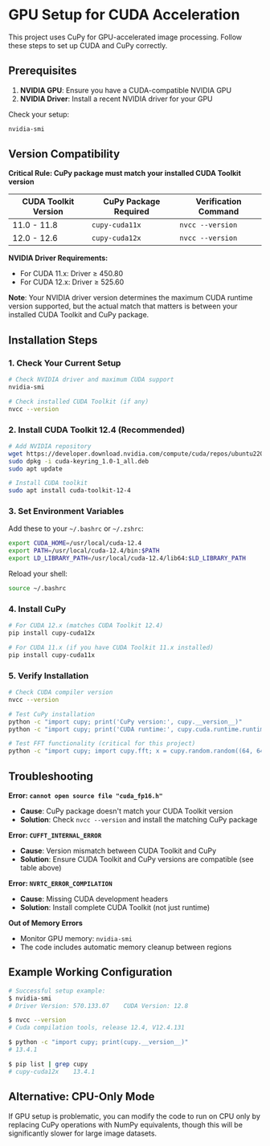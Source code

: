 # GPU Setup for CUDA Acceleration

This project uses CuPy for GPU-accelerated image processing. Follow these steps to set up CUDA and CuPy correctly.

## Prerequisites

1. **NVIDIA GPU**: Ensure you have a CUDA-compatible NVIDIA GPU
2. **NVIDIA Driver**: Install a recent NVIDIA driver for your GPU

Check your setup:
```bash
nvidia-smi
```

## Version Compatibility

**Critical Rule: CuPy package must match your installed CUDA Toolkit version**

| CUDA Toolkit Version | CuPy Package Required | Verification Command |
|---------------------|----------------------|---------------------|
| 11.0 - 11.8 | `cupy-cuda11x` | `nvcc --version` |
| 12.0 - 12.6 | `cupy-cuda12x` | `nvcc --version` |

**NVIDIA Driver Requirements:**
- For CUDA 11.x: Driver ≥ 450.80
- For CUDA 12.x: Driver ≥ 525.60

**Note**: Your NVIDIA driver version determines the maximum CUDA runtime version supported, but the actual match that matters is between your installed CUDA Toolkit and CuPy package.

## Installation Steps

### 1. Check Your Current Setup
```bash
# Check NVIDIA driver and maximum CUDA support
nvidia-smi

# Check installed CUDA Toolkit (if any)
nvcc --version
```

### 2. Install CUDA Toolkit 12.4 (Recommended)
```bash
# Add NVIDIA repository
wget https://developer.download.nvidia.com/compute/cuda/repos/ubuntu2204/x86_64/cuda-keyring_1.0-1_all.deb
sudo dpkg -i cuda-keyring_1.0-1_all.deb
sudo apt update

# Install CUDA toolkit
sudo apt install cuda-toolkit-12-4
```

### 3. Set Environment Variables
Add these to your `~/.bashrc` or `~/.zshrc`:
```bash
export CUDA_HOME=/usr/local/cuda-12.4
export PATH=/usr/local/cuda-12.4/bin:$PATH
export LD_LIBRARY_PATH=/usr/local/cuda-12.4/lib64:$LD_LIBRARY_PATH
```

Reload your shell:
```bash
source ~/.bashrc
```

### 4. Install CuPy
```bash
# For CUDA 12.x (matches CUDA Toolkit 12.4)
pip install cupy-cuda12x

# For CUDA 11.x (if you have CUDA Toolkit 11.x installed)
pip install cupy-cuda11x
```

### 5. Verify Installation
```bash
# Check CUDA compiler version
nvcc --version

# Test CuPy installation
python -c "import cupy; print('CuPy version:', cupy.__version__)"
python -c "import cupy; print('CUDA runtime:', cupy.cuda.runtime.runtimeGetVersion())"

# Test FFT functionality (critical for this project)
python -c "import cupy; import cupy.fft; x = cupy.random.random((64, 64)); y = cupy.fft.fft2(x); print('GPU FFT test passed')"
```

## Troubleshooting

**Error: `cannot open source file "cuda_fp16.h"`**
- **Cause**: CuPy package doesn't match your CUDA Toolkit version
- **Solution**: Check `nvcc --version` and install the matching CuPy package

**Error: `CUFFT_INTERNAL_ERROR`**
- **Cause**: Version mismatch between CUDA Toolkit and CuPy
- **Solution**: Ensure CUDA Toolkit and CuPy versions are compatible (see table above)

**Error: `NVRTC_ERROR_COMPILATION`**
- **Cause**: Missing CUDA development headers
- **Solution**: Install complete CUDA Toolkit (not just runtime)

**Out of Memory Errors**
- Monitor GPU memory: `nvidia-smi`
- The code includes automatic memory cleanup between regions

## Example Working Configuration

```bash
# Successful setup example:
$ nvidia-smi
# Driver Version: 570.133.07    CUDA Version: 12.8

$ nvcc --version  
# Cuda compilation tools, release 12.4, V12.4.131

$ python -c "import cupy; print(cupy.__version__)"
# 13.4.1

$ pip list | grep cupy
# cupy-cuda12x    13.4.1
```

## Alternative: CPU-Only Mode

If GPU setup is problematic, you can modify the code to run on CPU only by replacing CuPy operations with NumPy equivalents, though this will be significantly slower for large image datasets.
